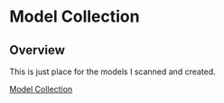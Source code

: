 # Model Collection
## Overview
This is just place for the models I scanned and created.

[Model Collection](https://followthedarkside.github.io/model-collection/)


<!-- ## License
MIT -->